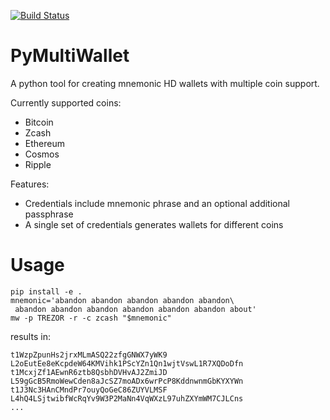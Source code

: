 [![Build Status](https://travis-ci.org/devrandom/pymultiwallet.svg?branch=master)](https://travis-ci.org/devrandom/pymultiwallet)

PyMultiWallet
=============

A python tool for creating mnemonic HD wallets with multiple coin support.


Currently supported coins:

- Bitcoin
- Zcash
- Ethereum
- Cosmos
- Ripple

Features:

- Credentials include mnemonic phrase and an optional additional passphrase
- A single set of credentials generates wallets for different coins

Usage
======

```
pip install -e .
mnemonic='abandon abandon abandon abandon abandon\
 abandon abandon abandon abandon abandon abandon about'
mw -p TREZOR -r -c zcash "$mnemonic"
```

results in:

```
t1WzpZpunHs2jrxMLmASQ22zfgGNWX7yWK9 L2oEutEe8eKcpdeW64KMVihk1PScYZn1Qn1wjtVswL1R7XQDoDfn
t1McxjZf1AEwnR6ztb8QsbhDVHvAJ2ZmiJD L59gGcB5RmoWewCden8aJcSZ7moADx6wrPcP8KddnwnmGbKYXYWn
t1J3Nc3HAnCMndPr7ouyQoGeC86ZUYVLMSF L4hQ4LSjtwibfWcRqYv9W3P2MaNn4VqWXzL97uhZXYmWM7CJLCns
...
```
